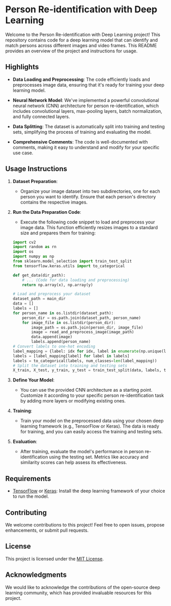 
# Person Re-identification with Deep Learning

Welcome to the Person Re-identification with Deep Learning project! This repository contains code for a deep learning model that can identify and match persons across different images and video frames. This README provides an overview of the project and instructions for usage.

## Highlights

- **Data Loading and Preprocessing**: The code efficiently loads and preprocesses image data, ensuring that it's ready for training your deep learning model.

- **Neural Network Model**: We've implemented a powerful convolutional neural network (CNN) architecture for person re-identification, which includes convolutional layers, max-pooling layers, batch normalization, and fully connected layers.

- **Data Splitting**: The dataset is automatically split into training and testing sets, simplifying the process of training and evaluating the model.

- **Comprehensive Comments**: The code is well-documented with comments, making it easy to understand and modify for your specific use case.

## Usage Instructions

1. **Dataset Preparation**:
   - Organize your image dataset into two subdirectories, one for each person you want to identify. Ensure that each person's directory contains the respective images.

2. **Run the Data Preparation Code**:
   - Execute the following code snippet to load and preprocess your image data. This function efficiently resizes images to a standard size and prepares them for training:

   ```python
   import cv2
   import random as rn
   import os
   import numpy as np
   from sklearn.model_selection import train_test_split
   from tensorflow.keras.utils import to_categorical

   def get_data(dir_path):
       # ... (Code for data loading and preprocessing)
       return np.array(x), np.array(y)

   # Load and preprocess your dataset
   dataset_path = main_dir
   data = []
   labels = []
   for person_name in os.listdir(dataset_path):
       person_dir = os.path.join(dataset_path, person_name)
       for image_file in os.listdir(person_dir):
           image_path = os.path.join(person_dir, image_file)
           image = read_and_preprocess_image(image_path)
           data.append(image)
           labels.append(person_name)
   # Convert labels to one-hot encoding
   label_mapping = {label: idx for idx, label in enumerate(np.unique(labels))}
   labels = [label_mapping[label] for label in labels]
   labels = to_categorical(labels, num_classes=len(label_mapping))
   # Split the dataset into training and testing sets
   X_train, X_test, y_train, y_test = train_test_split(data, labels, test_size=0.2, random_state=42)
   ```

3. **Define Your Model**:
   - You can use the provided CNN architecture as a starting point. Customize it according to your specific person re-identification task by adding more layers or modifying existing ones.

4. **Training**:
   - Train your model on the preprocessed data using your chosen deep learning framework (e.g., TensorFlow or Keras). The data is ready for training, and you can easily access the training and testing sets.

5. **Evaluation**:
   - After training, evaluate the model's performance in person re-identification using the testing set. Metrics like accuracy and similarity scores can help assess its effectiveness.

## Requirements

- [TensorFlow](https://www.tensorflow.org/) or [Keras](https://keras.io/): Install the deep learning framework of your choice to run the model.

## Contributing

We welcome contributions to this project! Feel free to open issues, propose enhancements, or submit pull requests.

## License

This project is licensed under the [MIT License](LICENSE).

## Acknowledgments

We would like to acknowledge the contributions of the open-source deep learning community, which has provided invaluable resources for this project.
